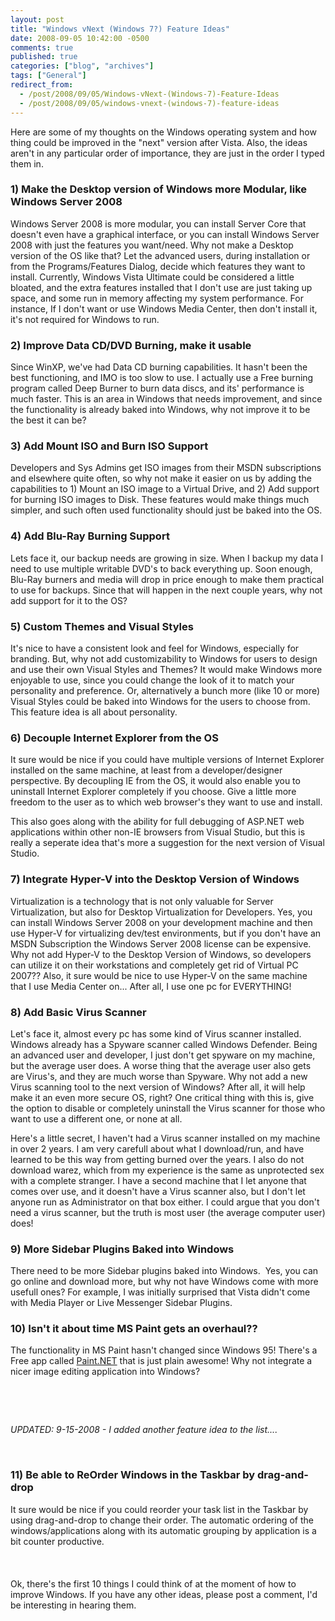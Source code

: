 ```yaml
---
layout: post
title: "Windows vNext (Windows 7?) Feature Ideas"
date: 2008-09-05 10:42:00 -0500
comments: true
published: true
categories: ["blog", "archives"]
tags: ["General"]
redirect_from: 
  - /post/2008/09/05/Windows-vNext-(Windows-7)-Feature-Ideas
  - /post/2008/09/05/windows-vnext-(windows-7)-feature-ideas
---
```

<!-- more -->
<p>Here are some of my thoughts on the Windows operating system and how thing could be improved in the "next" version after Vista. Also, the ideas aren't in any particular order of importance, they are just in the order I typed them in.</p>
<h3>1) Make the Desktop version of Windows more Modular, like Windows Server 2008</h3>
<p>Windows Server 2008 is more modular, you can install Server Core that doesn't even have a graphical interface, or you can install Windows Server 2008 with just the features you want/need. Why not make a Desktop version of the OS like that? Let the advanced users, during installation or from the Programs/Features Dialog, decide which features they want to install. Currently, Windows Vista Ultimate could be considered a little bloated, and the extra features installed that I don't use are just taking up space, and some run in memory affecting my system performance. For instance, If I don't want or use Windows Media Center, then don't install it, it's not required for Windows to run.</p>
<h3>2) Improve Data CD/DVD Burning, make it usable<br /></h3>
<p>Since WinXP, we've had Data CD burning capabilities. It hasn't been the best functioning, and IMO is too slow to use. I actually use a Free burning program called Deep Burner to burn data discs, and its' performance is much faster. This is an area in Windows that needs improvement, and since the functionality is already baked into Windows, why not improve it to be the best it can be?</p>
<h3>3) Add Mount ISO and Burn ISO Support</h3>
<p>Developers and Sys Admins get ISO images from their MSDN subscriptions and elsewhere quite often, so why not make it easier on us by adding the capabilities to 1) Mount an ISO image to a Virtual Drive, and 2) Add support for burning ISO images to Disk. These features would make things much simpler, and such often used functionality should just be baked into the OS.</p>
<h3>4) Add Blu-Ray Burning Support</h3>
<p>Lets face it, our backup needs are growing in size. When I backup my data I need to use multiple writable DVD's to back everything up. Soon enough, Blu-Ray burners and media will drop in price enough to make them practical to use for backups. Since that will happen in the next couple years, why not add support for it to the OS?</p>
<h3>5) Custom Themes and Visual Styles<br /></h3>
<p>It's nice to have a consistent look and feel for Windows, especially for branding. But, why not add customizability to Windows for users to design and use their own Visual Styles and Themes? It would make Windows more enjoyable to use, since you could change the look of it to match your personality and preference. Or, alternatively a bunch more (like 10 or more) Visual Styles could be baked into Windows for the users to choose from. This feature idea is all about personality.</p>
<h3>6) Decouple Internet Explorer from the OS</h3>
<p>It sure would be nice if you could have multiple versions of Internet Explorer installed on the same machine, at least from a developer/designer perspective. By decoupling IE from the OS, it would also enable you to uninstall Internet Explorer completely if you choose. Give a little more freedom to the user as to which web browser's they want to use and install.</p>
<p>This also goes along with the ability for full debugging of ASP.NET web applications within other non-IE browsers from Visual Studio, but this is really a seperate idea that's more a suggestion for the next version of Visual Studio.</p>
<h3>7) Integrate Hyper-V into the Desktop Version of Windows</h3>
<p>Virtualization is a technology that is not only valuable for Server Virtualization, but also for Desktop Virtualization for Developers. Yes, you can install Windows Server 2008 on your development machine and then use Hyper-V for virtualizing dev/test environments, but if you don't have an MSDN Subscription the Windows Server 2008 license can be expensive. Why not add Hyper-V to the Desktop Version of Windows, so developers can utilize it on their workstations and completely get rid of Virtual PC 2007?? Also, it sure would be nice to use Hyper-V on the same machine that I use Media Center on... After all, I use one pc for EVERYTHING!</p>
<h3>8) Add Basic Virus Scanner</h3>
<p>Let's face it, almost every pc has some kind of Virus scanner installed. Windows already has a Spyware scanner called Windows Defender. Being an advanced user and developer, I just don't get spyware on my machine, but the average user does. A worse thing that the average user also gets are Virus's, and they are much worse than Spyware. Why not add a new Virus scanning tool to the next version of Windows? After all, it will help make it an even more secure OS, right? One critical thing with this is, give the option to disable or completely uninstall the Virus scanner for those who want to use a different one, or none at all.</p>
<p>Here's a little secret, I haven't had a Virus scanner installed on my machine in over 2 years. I am very carefull about what I download/run, and have learned to be this way from getting burned over the years. I also do not download warez, which from my experience is the same as unprotected sex with a complete stranger. I have a second machine that I let anyone that comes over use, and it doesn't have a Virus scanner also, but I don't let anyone run as Administrator on that box either. I could argue that you don't need a virus scanner, but the truth is most user (the average computer user) does!</p>
<h3>9) More Sidebar Plugins Baked into Windows</h3>
<p>There need to be more Sidebar plugins baked into Windows.&nbsp; Yes, you can go online and download more, but why not have Windows come with more usefull ones? For example, I was initially surprised that Vista didn't come with Media Player or Live Messenger Sidebar Plugins.</p>
<h3>10) Isn't it about time MS Paint gets an overhaul??<br /></h3>
<p>The functionality in MS Paint hasn't changed since Windows 95! There's a Free app called <a href="http://getpaint.net">Paint.NET</a> that is just plain awesome! Why not integrate a nicer image editing application into Windows?</p>
<p>&nbsp;</p>
<p>&nbsp;</p>
<p><em>UPDATED: 9-15-2008 - I added another feature idea to the list....</em></p>
<p>&nbsp;</p>
<h3><strong>11) Be able to ReOrder Windows in the Taskbar by drag-and-drop</strong></h3>
<p>It sure would be nice if you could reorder your task list in the Taskbar by using drag-and-drop to change their order. The automatic ordering of the windows/applications along with its automatic grouping by application is a bit counter productive.<br /><br /><br /><br />Ok, there's the first 10 things I could think of at the moment of how to improve Windows. If you have any other ideas, please post a comment, I'd be interesting in hearing them.</p>
